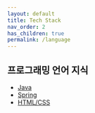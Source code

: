 ```yaml
---
layout: default
title: Tech Stack
nav_order: 2
has_children: true
permalink: /language
---
```


## 프로그래밍 언어 지식

* [Java](/java)
* [Spring](/spring)
* [HTML/CSS](/html)
